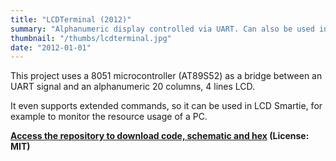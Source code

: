 ```yaml
---
title: "LCDTerminal (2012)"
summary: "Alphanumeric display controlled via UART. Can also be used in LCD Smartie to monitor the resource usage of a PC."
thumbnail: "/thumbs/lcdterminal.jpg"
date: "2012-01-01"
---
```


This project uses a 8051 microcontroller (AT89S52) as a bridge between an UART signal and an alphanumeric 20 columns, 4 lines LCD.

It even supports extended commands, so it can be used in LCD Smartie, for example to monitor the resource usage of a PC.

**[Access the repository to download code, schematic and hex](https://github.com/gzalo/lcdterminal/) (License: MIT)**
